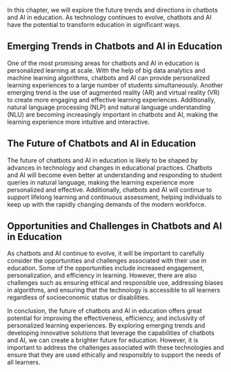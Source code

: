 

In this chapter, we will explore the future trends and directions in chatbots and AI in education. As technology continues to evolve, chatbots and AI have the potential to transform education in significant ways.

Emerging Trends in Chatbots and AI in Education
-----------------------------------------------

One of the most promising areas for chatbots and AI in education is personalized learning at scale. With the help of big data analytics and machine learning algorithms, chatbots and AI can provide personalized learning experiences to a large number of students simultaneously. Another emerging trend is the use of augmented reality (AR) and virtual reality (VR) to create more engaging and effective learning experiences. Additionally, natural language processing (NLP) and natural language understanding (NLU) are becoming increasingly important in chatbots and AI, making the learning experience more intuitive and interactive.

The Future of Chatbots and AI in Education
------------------------------------------

The future of chatbots and AI in education is likely to be shaped by advances in technology and changes in educational practices. Chatbots and AI will become even better at understanding and responding to student queries in natural language, making the learning experience more personalized and effective. Additionally, chatbots and AI will continue to support lifelong learning and continuous assessment, helping individuals to keep up with the rapidly changing demands of the modern workforce.

Opportunities and Challenges in Chatbots and AI in Education
------------------------------------------------------------

As chatbots and AI continue to evolve, it will be important to carefully consider the opportunities and challenges associated with their use in education. Some of the opportunities include increased engagement, personalization, and efficiency in learning. However, there are also challenges such as ensuring ethical and responsible use, addressing biases in algorithms, and ensuring that the technology is accessible to all learners regardless of socioeconomic status or disabilities.

In conclusion, the future of chatbots and AI in education offers great potential for improving the effectiveness, efficiency, and inclusivity of personalized learning experiences. By exploring emerging trends and developing innovative solutions that leverage the capabilities of chatbots and AI, we can create a brighter future for education. However, it is important to address the challenges associated with these technologies and ensure that they are used ethically and responsibly to support the needs of all learners.
